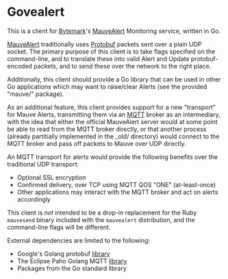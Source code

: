 # Govealert

This is a client for [Bytemark][bm]'s [MauveAlert][mauve] Monitoring service, written in Go.

[MauveAlert][mauve] traditionally uses [Protobuf][protobuf] packets sent over a plain UDP socket. The primary purpose of this client is to take flags specified on the command-line, and to translate these into valid Alert and Update protobuf-encoded packets, and to send these over the network to the right place.

Additionally, this client should provide a Go library that can be used in other Go applications which may want to raise/clear Alerts (see the provided "mauve/" package).

As an additional feature, this client provides support for a new "transport" for Mauve Alerts, transmitting them via an [MQTT][mqtt] broker as an intermediary, with the idea that either the official MauveAlert server would at some point be able to read from the MQTT broker directly, or that another process (already partitially implemented in the _old/ directory) would connect to the MQTT broker and pass off packets to Mauve over UDP directly.

An MQTT transport for alerts would provide the following benefits over the traditional UDP transport:

* Optional SSL encryption
* Confirmed delivery, over TCP using MQTT QOS "ONE" (at-least-once)
* Other applications may interact with the MQTT broker and act on alerts accordingly

This client is *not* intended to be a drop-in replacement for the Ruby `mauvesend` binary included with the `mauvealert` distribution, and the command-line flags will be different.

External dependencies are limited to the following:

* Google's Golang protobuf [library](https://code.google.com/p/goprotobuf/)
* The Eclipse Paho Golang MQTT [library](http://git.eclipse.org/c/paho/org.eclipse.paho.mqtt.golang.git/)
* Packages from the Go standard library

[bm]: http://www.bytemark.co.uk
[mauve]: http://projects.bytemark.co.uk/projects/mauvealert
[protobuf]: https://github.com/google/protobuf
[mqtt]: http://mqtt.org